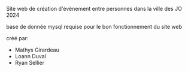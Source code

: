 Site web de création d'évènement entre personnes dans la ville des JO 2024

base de donnée mysql requise pour le bon fonctionnement du site web

créé par: 
- Mathys Girardeau
- Loann Duval
- Ryan Sellier